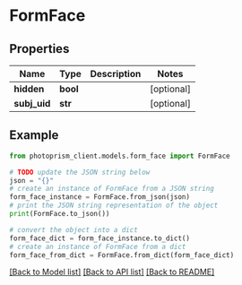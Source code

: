 # FormFace


## Properties

Name | Type | Description | Notes
------------ | ------------- | ------------- | -------------
**hidden** | **bool** |  | [optional]
**subj_uid** | **str** |  | [optional]

## Example

```python
from photoprism_client.models.form_face import FormFace

# TODO update the JSON string below
json = "{}"
# create an instance of FormFace from a JSON string
form_face_instance = FormFace.from_json(json)
# print the JSON string representation of the object
print(FormFace.to_json())

# convert the object into a dict
form_face_dict = form_face_instance.to_dict()
# create an instance of FormFace from a dict
form_face_from_dict = FormFace.from_dict(form_face_dict)
```
[[Back to Model list]](../README.md#documentation-for-models) [[Back to API list]](../README.md#documentation-for-api-endpoints) [[Back to README]](../README.md)


